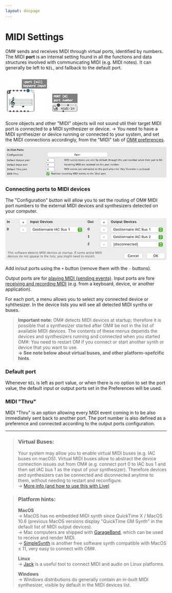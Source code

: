 ```yaml
---
layout: docpage
---
```


# MIDI Settings

OM# sends and receives MIDI through virtual ports, identified by numbers. The MIDI **port** is an internal setting found in all the functions and data structures involved with communicating MIDI (e.g. MIDI notes). It can generally be left to `NIL`, and fallback to the default port.

<img src="midi-settings_img/midiport-note.png"> <img src="midi-settings_img/midiport-in.png">    

Score objects and other "MIDI" objects will not sound util their target MIDI port is connected to a MIDI synthesizer or device.
&rarr; You need to have a MIDI synthesizer or device running or connected to your system, and set the MIDI connections accordingly, from the "MIDI" tab of [OM# preferences](preferences).

 <img src="midi-settings_img/midi-settings.png">

### Connecting ports to MIDI devices

The "Configuration" button will allow you to set the routing of OM# MIDI port numbers to the external MIDI devices and synthesizers detected on your computer.

 <img src="midi-settings_img/midi-connections.png">

Add in/out ports using the `+` button (remove them with the `-` buttons).

Output ports are for [playing MIDI (sending events)](midi-out). Input ports are fore [receiving and recording MIDI](midi-in) (e.g. from a keyboard, device, or another application).

For each port, a menu allows you to select any connected device or syhthesizer. In the device lists you will see all detected MIDI synths or buses.

> **Important note:** OM# detects MIDI devices at startup; therefore it is possible that a synthesizer started after OM# be not in the list of available MIDI devices. The contents of these menus depends the devices and synthesizers running and connected when you started OM#: You need to restart OM if you connect or start another synth or device that you want to use.     
> **&rarr; See note below about virtual buses, and other platform-spefcific hints**.

### Default port

Whenever `NIL` is left as port value, or when there is no option to set the port value, the default input or output ports set in the Preferences will be used.

### MIDI "Thru"

MIDI "Thru" is an option allowing every MIDI event coming in to be also immediately sent back to another port. The port number is also defined as a preference and connected according to the output ports configuration.


-------


> ### Virtual Buses:
>
>Your system may allow you to enable virtual MIDI buses (e.g. IAC buses on macOS).
>Virtual MIDI buses allow to abstract the device connection issues out from OM# (e.g. connect port 0 to IAC bus 1 and then set IAC bus 1 as the input of your synthesizer). Therefore devices and synthesizers can be connected and diconnected anytime to them, without needing to restart and reconfigure.     
> &rarr; [More info (and how to use this with Live)](https://help.ableton.com/hc/en-us/articles/209774225-Using-virtual-MIDI-buses-in-Live)



> ### Platform hints:
>
> **MacOS**    
> &rarr; MacOS has no embedded MIDI synth since QuickTime X / MacOS 10.6 (previous MacOS versions display "QuickTime GM Synth" in the default list of MIDI output devices).    
> &rarr; Mac computers are shipped with [GarageBand](https://www.apple.com/mac/garageband/), which can be used to receive and render MIDI.    
> &rarr; [SimpleSynth](https://notahat.com/simplesynth/) is another free software synth compatible with MacOS ≤ 11, very easy to connect with OM#.
>
> **Linux**    
> &rarr;  [Jack](https://jackaudio.org/) is a useful tool to connect MIDI and audio on Linux platforms.
> 
> **Windows**    
> &rarr;  Windows distributions do generally contain an in-built MIDI synthesizer, visible by default in the MIDI devices list.
